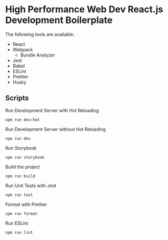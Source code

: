 # High Performance Web Dev React.js Development Boilerplate

The following tools are available:

- React
- Webpack
  - Bundle Analyzer
- Jest
- Babel
- ESLint
- Prettier
- Husky

## Scripts

Run Development Server with Hot Reloading

```
npm run dev:hot
```

Run Development Server without Hot Reloading

```
npm run dev
```

Run Storybook

```
npm run storybook
```

Build the project

```
npm run build
```

Run Unit Tests with Jest

```
npm run test
```

Format with Prettier

```
npm run format
```

Run ESLint

```
npm run lint
```

